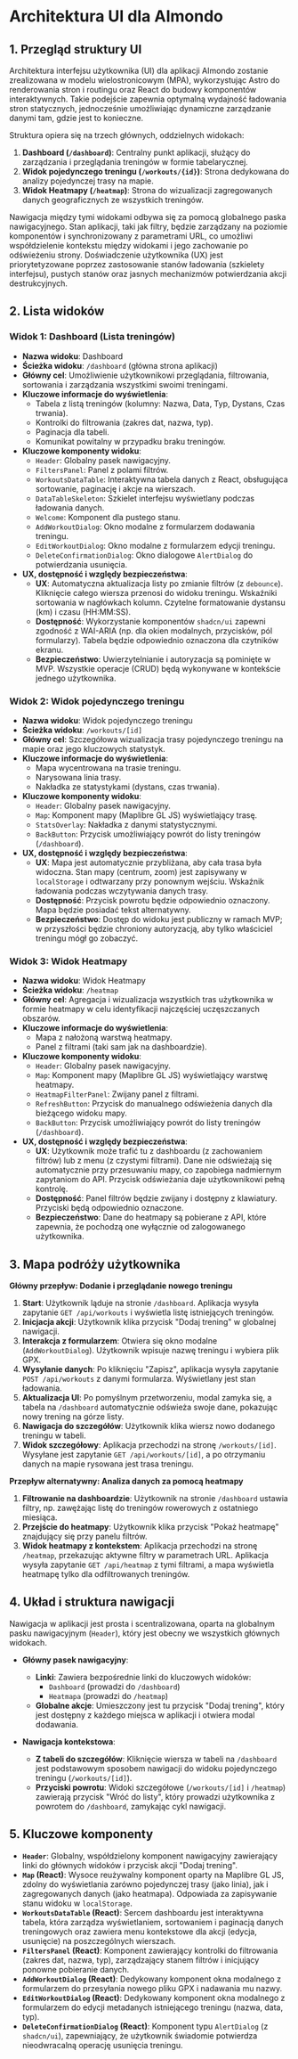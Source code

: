# Architektura UI dla AImondo

## 1. Przegląd struktury UI

Architektura interfejsu użytkownika (UI) dla aplikacji AImondo zostanie zrealizowana w modelu wielostronicowym (MPA), wykorzystując Astro do renderowania stron i routingu oraz React do budowy komponentów interaktywnych. Takie podejście zapewnia optymalną wydajność ładowania stron statycznych, jednocześnie umożliwiając dynamiczne zarządzanie danymi tam, gdzie jest to konieczne.

Struktura opiera się na trzech głównych, oddzielnych widokach:

1.  **Dashboard (`/dashboard`)**: Centralny punkt aplikacji, służący do zarządzania i przeglądania treningów w formie tabelarycznej.
2.  **Widok pojedynczego treningu (`/workouts/{id}`)**: Strona dedykowana do analizy pojedynczej trasy na mapie.
3.  **Widok Heatmapy (`/heatmap`)**: Strona do wizualizacji zagregowanych danych geograficznych ze wszystkich treningów.

Nawigacja między tymi widokami odbywa się za pomocą globalnego paska nawigacyjnego. Stan aplikacji, taki jak filtry, będzie zarządzany na poziomie komponentów i synchronizowany z parametrami URL, co umożliwi współdzielenie kontekstu między widokami i jego zachowanie po odświeżeniu strony. Doświadczenie użytkownika (UX) jest priorytetyzowane poprzez zastosowanie stanów ładowania (szkielety interfejsu), pustych stanów oraz jasnych mechanizmów potwierdzania akcji destrukcyjnych.

## 2. Lista widoków

### Widok 1: Dashboard (Lista treningów)

-   **Nazwa widoku**: Dashboard
-   **Ścieżka widoku**: `/dashboard` (główna strona aplikacji)
-   **Główny cel**: Umożliwienie użytkownikowi przeglądania, filtrowania, sortowania i zarządzania wszystkimi swoimi treningami.
-   **Kluczowe informacje do wyświetlenia**:
    -   Tabela z listą treningów (kolumny: Nazwa, Data, Typ, Dystans, Czas trwania).
    -   Kontrolki do filtrowania (zakres dat, nazwa, typ).
    -   Paginacja dla tabeli.
    -   Komunikat powitalny w przypadku braku treningów.
-   **Kluczowe komponenty widoku**:
    -   `Header`: Globalny pasek nawigacyjny.
    -   `FiltersPanel`: Panel z polami filtrów.
    -   `WorkoutsDataTable`: Interaktywna tabela danych z React, obsługująca sortowanie, paginację i akcje na wierszach.
    -   `DataTableSkeleton`: Szkielet interfejsu wyświetlany podczas ładowania danych.
    -   `Welcome`: Komponent dla pustego stanu.
    -   `AddWorkoutDialog`: Okno modalne z formularzem dodawania treningu.
    -   `EditWorkoutDialog`: Okno modalne z formularzem edycji treningu.
    -   `DeleteConfirmationDialog`: Okno dialogowe `AlertDialog` do potwierdzania usunięcia.
-   **UX, dostępność i względy bezpieczeństwa**:
    -   **UX**: Automatyczna aktualizacja listy po zmianie filtrów (z `debounce`). Kliknięcie całego wiersza przenosi do widoku treningu. Wskaźniki sortowania w nagłówkach kolumn. Czytelne formatowanie dystansu (km) i czasu (HH:MM:SS).
    -   **Dostępność**: Wykorzystanie komponentów `shadcn/ui` zapewni zgodność z WAI-ARIA (np. dla okien modalnych, przycisków, pól formularzy). Tabela będzie odpowiednio oznaczona dla czytników ekranu.
    -   **Bezpieczeństwo**: Uwierzytelnianie i autoryzacja są pominięte w MVP. Wszystkie operacje (CRUD) będą wykonywane w kontekście jednego użytkownika.

### Widok 2: Widok pojedynczego treningu

-   **Nazwa widoku**: Widok pojedynczego treningu
-   **Ścieżka widoku**: `/workouts/[id]`
-   **Główny cel**: Szczegółowa wizualizacja trasy pojedynczego treningu na mapie oraz jego kluczowych statystyk.
-   **Kluczowe informacje do wyświetlenia**:
    -   Mapa wycentrowana na trasie treningu.
    -   Narysowana linia trasy.
    -   Nakładka ze statystykami (dystans, czas trwania).
-   **Kluczowe komponenty widoku**:
    -   `Header`: Globalny pasek nawigacyjny.
    -   `Map`: Komponent mapy (Maplibre GL JS) wyświetlający trasę.
    -   `StatsOverlay`: Nakładka z danymi statystycznymi.
    -   `BackButton`: Przycisk umożliwiający powrót do listy treningów (`/dashboard`).
-   **UX, dostępność i względy bezpieczeństwa**:
    -   **UX**: Mapa jest automatycznie przybliżana, aby cała trasa była widoczna. Stan mapy (centrum, zoom) jest zapisywany w `localStorage` i odtwarzany przy ponownym wejściu. Wskaźnik ładowania podczas wczytywania danych trasy.
    -   **Dostępność**: Przycisk powrotu będzie odpowiednio oznaczony. Mapa będzie posiadać tekst alternatywny.
    -   **Bezpieczeństwo**: Dostęp do widoku jest publiczny w ramach MVP; w przyszłości będzie chroniony autoryzacją, aby tylko właściciel treningu mógł go zobaczyć.

### Widok 3: Widok Heatmapy

-   **Nazwa widoku**: Widok Heatmapy
-   **Ścieżka widoku**: `/heatmap`
-   **Główny cel**: Agregacja i wizualizacja wszystkich tras użytkownika w formie heatmapy w celu identyfikacji najczęściej uczęszczanych obszarów.
-   **Kluczowe informacje do wyświetlenia**:
    -   Mapa z nałożoną warstwą heatmapy.
    -   Panel z filtrami (taki sam jak na dashboardzie).
-   **Kluczowe komponenty widoku**:
    -   `Header`: Globalny pasek nawigacyjny.
    -   `Map`: Komponent mapy (Maplibre GL JS) wyświetlający warstwę heatmapy.
    -   `HeatmapFilterPanel`: Zwijany panel z filtrami.
    -   `RefreshButton`: Przycisk do manualnego odświeżenia danych dla bieżącego widoku mapy.
    -   `BackButton`: Przycisk umożliwiający powrót do listy treningów (`/dashboard`).
-   **UX, dostępność i względy bezpieczeństwa**:
    -   **UX**: Użytkownik może trafić tu z dashboardu (z zachowaniem filtrów) lub z menu (z czystymi filtrami). Dane nie odświeżają się automatycznie przy przesuwaniu mapy, co zapobiega nadmiernym zapytaniom do API. Przycisk odświeżania daje użytkownikowi pełną kontrolę.
    -   **Dostępność**: Panel filtrów będzie zwijany i dostępny z klawiatury. Przyciski będą odpowiednio oznaczone.
    -   **Bezpieczeństwo**: Dane do heatmapy są pobierane z API, które zapewnia, że pochodzą one wyłącznie od zalogowanego użytkownika.

## 3. Mapa podróży użytkownika

**Główny przepływ: Dodanie i przeglądanie nowego treningu**

1.  **Start**: Użytkownik ląduje na stronie `/dashboard`. Aplikacja wysyła zapytanie `GET /api/workouts` i wyświetla listę istniejących treningów.
2.  **Inicjacja akcji**: Użytkownik klika przycisk "Dodaj trening" w globalnej nawigacji.
3.  **Interakcja z formularzem**: Otwiera się okno modalne (`AddWorkoutDialog`). Użytkownik wpisuje nazwę treningu i wybiera plik GPX.
4.  **Wysyłanie danych**: Po kliknięciu "Zapisz", aplikacja wysyła zapytanie `POST /api/workouts` z danymi formularza. Wyświetlany jest stan ładowania.
5.  **Aktualizacja UI**: Po pomyślnym przetworzeniu, modal zamyka się, a tabela na `/dashboard` automatycznie odświeża swoje dane, pokazując nowy trening na górze listy.
6.  **Nawigacja do szczegółów**: Użytkownik klika wiersz nowo dodanego treningu w tabeli.
7.  **Widok szczegółowy**: Aplikacja przechodzi na stronę `/workouts/[id]`. Wysyłane jest zapytanie `GET /api/workouts/[id]`, a po otrzymaniu danych na mapie rysowana jest trasa treningu.

**Przepływ alternatywny: Analiza danych za pomocą heatmapy**

1.  **Filtrowanie na dashboardzie**: Użytkownik na stronie `/dashboard` ustawia filtry, np. zawężając listę do treningów rowerowych z ostatniego miesiąca.
2.  **Przejście do heatmapy**: Użytkownik klika przycisk "Pokaż heatmapę" znajdujący się przy panelu filtrów.
3.  **Widok heatmapy z kontekstem**: Aplikacja przechodzi na stronę `/heatmap`, przekazując aktywne filtry w parametrach URL. Aplikacja wysyła zapytanie `GET /api/heatmap` z tymi filtrami, a mapa wyświetla heatmapę tylko dla odfiltrowanych treningów.

## 4. Układ i struktura nawigacji

Nawigacja w aplikacji jest prosta i scentralizowana, oparta na globalnym pasku nawigacyjnym (`Header`), który jest obecny we wszystkich głównych widokach.

-   **Główny pasek nawigacyjny**:
    -   **Linki**: Zawiera bezpośrednie linki do kluczowych widoków:
        -   `Dashboard` (prowadzi do `/dashboard`)
        -   `Heatmapa` (prowadzi do `/heatmap`)
    -   **Globalne akcje**: Umieszczony jest tu przycisk "Dodaj trening", który jest dostępny z każdego miejsca w aplikacji i otwiera modal dodawania.

-   **Nawigacja kontekstowa**:
    -   **Z tabeli do szczegółów**: Kliknięcie wiersza w tabeli na `/dashboard` jest podstawowym sposobem nawigacji do widoku pojedynczego treningu (`/workouts/[id]`).
    -   **Przyciski powrotu**: Widoki szczegółowe (`/workouts/[id]` i `/heatmap`) zawierają przycisk "Wróć do listy", który prowadzi użytkownika z powrotem do `/dashboard`, zamykając cykl nawigacji.

## 5. Kluczowe komponenty

-   **`Header`**: Globalny, współdzielony komponent nawigacyjny zawierający linki do głównych widoków i przycisk akcji "Dodaj trening".
-   **`Map` (React)**: Wysoce reużywalny komponent oparty na Maplibre GL JS, zdolny do wyświetlania zarówno pojedynczej trasy (jako linia), jak i zagregowanych danych (jako heatmapa). Odpowiada za zapisywanie stanu widoku w `localStorage`.
-   **`WorkoutsDataTable` (React)**: Sercem dashboardu jest interaktywna tabela, która zarządza wyświetlaniem, sortowaniem i paginacją danych treningowych oraz zawiera menu kontekstowe dla akcji (edycja, usunięcie) na poszczególnych wierszach.
-   **`FiltersPanel` (React)**: Komponent zawierający kontrolki do filtrowania (zakres dat, nazwa, typ), zarządzający stanem filtrów i inicjujący ponowne pobieranie danych.
-   **`AddWorkoutDialog` (React)**: Dedykowany komponent okna modalnego z formularzem do przesyłania nowego pliku GPX i nadawania mu nazwy.
-   **`EditWorkoutDialog` (React)**: Dedykowany komponent okna modalnego z formularzem do edycji metadanych istniejącego treningu (nazwa, data, typ).
-   **`DeleteConfirmationDialog` (React)**: Komponent typu `AlertDialog` (z `shadcn/ui`), zapewniający, że użytkownik świadomie potwierdza nieodwracalną operację usunięcia treningu.
